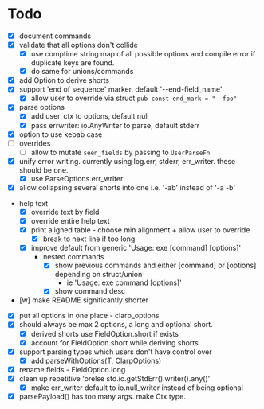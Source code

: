 # Todo
- [x] document commands
- [x] validate that all options don't collide
  - [x] use comptime string map of all possible options and compile error if duplicate keys are found.
  - [x] do same for unions/commands
- [x] add Option to derive shorts
- [x] support 'end of sequence' marker. default '--end-field_name'
  - [x] allow user to override via struct `pub const end_mark = "--foo"`
- [x] parse options
  - [x] add user_ctx to options, default null
  - [x] pass errwriter: io.AnyWriter to parse, default stderr
- [x] option to use kebab case
- [ ] overrides
  - [ ] allow to mutate `seen_fields` by passing to `UserParseFn`
- [x] unify error writing. currently using log.err, stderr, err_writer. these should be one.
  - [x] use ParseOptions.err_writer
- [x] allow collapsing several shorts into one i.e. '-ab' instead of '-a -b'
- help text
  - [x] override text by field
  - [x] override entire help text
  - [x] print aligned table - choose min alignment + allow user to override
    - [x] break to next line if too long
  - [x] improve default from generic 'Usage: exe [command] [options]'
    - nested commands
      - [x] show previous commands and either [command] or [options] depending on struct/union
        - ie 'Usage: exe command [options]'
      - [x] show command desc
- [w] make README significantly shorter
- [x] put all options in one place - clarp_options
- [x] should always be max 2 options, a long and optional short. 
  - [x] derived shorts use FieldOption.short if exists
  - [x] account for FieldOption.short while deriving shorts
- [x] support parsing types which users don't have control over
  - [x] add parseWithOptions(T, ClarpOptions)
- [x] rename fields - FieldOption.long
- [x] clean up repetitive 'orelse std.io.getStdErr().writer().any()'
  - [x] make err_writer default to io.null_writer instead of being optional
- [x] parsePayload() has too many args. make Ctx type.